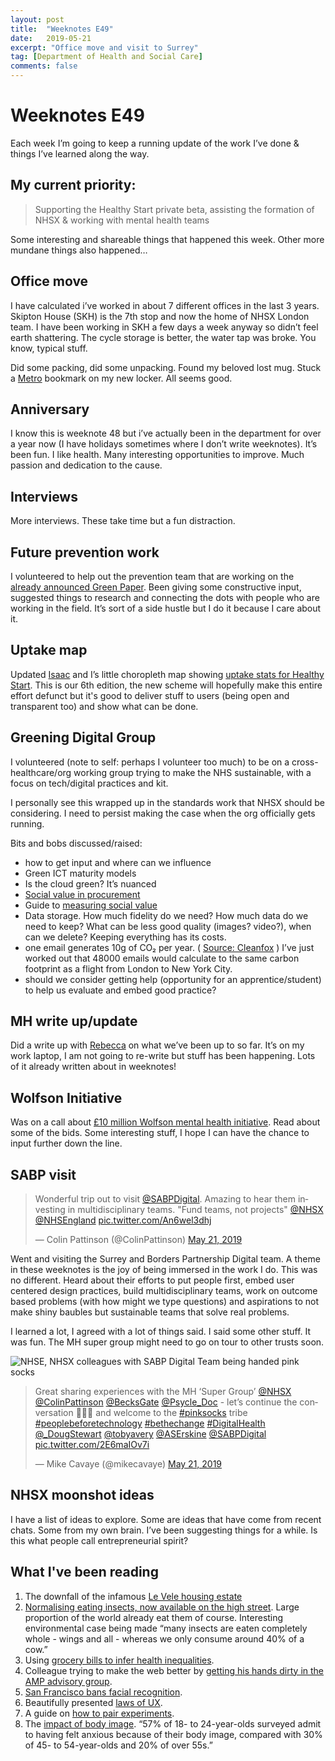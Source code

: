 ```yaml
---
layout: post
title:  "Weeknotes E49"
date:   2019-05-21
excerpt: "Office move and visit to Surrey"
tag: [Department of Health and Social Care]
comments: false
---
```


# Weeknotes E49
Each week I’m going to keep a running update of the work I’ve done & things I’ve learned along the way.

## My current priority:
> Supporting the Healthy Start private beta, assisting the formation of NHSX & working with mental health teams

Some interesting and shareable things that happened this week. Other more mundane things also happened…

## Office move
I have calculated i’ve worked in about 7 different offices in the last 3 years. Skipton House (SKH) is the 7th stop and now the home of NHSX London team.
I have been working in SKH a few days a week anyway so didn’t feel earth shattering. The cycle storage is better, the water tap was broke. You know, typical stuff.

Did some packing, did some unpacking. Found my beloved lost mug. Stuck a [Metro](https://www.nexus.org.uk/metro) bookmark on my new locker. All seems good. 

## Anniversary
I know this is weeknote 48 but i’ve actually been in the department for over a year now (I have holidays sometimes where I don’t write weeknotes). It’s been fun. I like health. Many interesting opportunities to improve. Much passion and dedication to the cause.

## Interviews
More interviews. These take time but a fun distraction.

## Future prevention work
I volunteered to help out the prevention team that are working on the [already announced Green Paper](https://publichealthmatters.blog.gov.uk/2018/11/05/matt-hancock-my-vision-for-prevention/). Been giving some constructive input, suggested things to research and connecting the dots with people who are working in the field.
It’s sort of a side hustle but I do it because I care about it. 

## Uptake map
Updated [Isaac](https://twitter.com/I_smith) and I’s little choropleth map showing [uptake stats for Healthy Start](https://department-of-health.github.io/Healthy-Start-Data/). This is our 6th edition, the new scheme will hopefully make this entire effort defunct but it's good to deliver stuff to users (being open and transparent too) and show what can be done.

## Greening Digital Group
I volunteered (note to self: perhaps I volunteer too much) to be on a cross-healthcare/org working group trying to make the NHS sustainable, with a focus on tech/digital practices and kit.

I personally see this wrapped up in the standards work that NHSX should be considering. I need to persist making the case when the org officially gets running. 

Bits and bobs discussed/raised:
- how to get input and where can we influence
- Green ICT maturity models
- Is the cloud green? It’s nuanced
- [Social value in procurement](https://www.gov.uk/government/consultations/social-value-in-government-procurement)
- Guide to [measuring social value](https://knowhow.ncvo.org.uk/how-to/how-to-improve-your-social-value-impact-measurement)
- Data storage. How much fidelity do we need? How much data do we need to keep? What can be less good quality (images? video?), when can we delete? Keeping everything has its costs.
- one email generates 10g of CO₂ per year. ( [Source: Cleanfox](https://beta.cleanfox.io/en) ) I’ve just worked out that 48000 emails would calculate to the same carbon footprint as a flight from London to New York City.
- should we consider getting help (opportunity for an apprentice/student) to help us evaluate and embed good practice?

## MH write up/update
Did a write up with [Rebecca](https://twitter.com/BecksGate) on what we’ve been up to so far. It’s on my work laptop, I am not going to re-write but stuff has been happening. Lots of it already written about in weeknotes!

## Wolfson Initiative
Was on a call about [£10 million Wolfson mental health initiative](https://www.wolfson.org.uk/new-mental-health-initiative-is-launched-today/). Read about some of the bids. Some interesting stuff, I hope I can have the chance to input further down the line.

## SABP visit
<blockquote class="twitter-tweet" data-lang="en"><p lang="en" dir="ltr">Wonderful trip out to visit <a href="https://twitter.com/SABPDigital?ref_src=twsrc%5Etfw">@SABPDigital</a>. Amazing to hear them investing in multidisciplinary teams. &quot;Fund teams, not projects&quot; <a href="https://twitter.com/NHSX?ref_src=twsrc%5Etfw">@NHSX</a> <a href="https://twitter.com/NHSEngland?ref_src=twsrc%5Etfw">@NHSEngland</a> <a href="https://t.co/An6wel3dhj">pic.twitter.com/An6wel3dhj</a></p>&mdash; Colin Pattinson (@ColinPattinson) <a href="https://twitter.com/ColinPattinson/status/1130850148840484864?ref_src=twsrc%5Etfw">May 21, 2019</a></blockquote>

Went and visiting the Surrey and Borders Partnership Digital team. A theme in these weeknotes is the joy of being immersed in the work I do. This was no different.
Heard about their efforts to put people first, embed user centered design practices, build multidisciplinary teams, work on outcome based problems (with how might we type questions) and aspirations to not make shiny baubles but sustainable teams that solve real problems.

I learned a lot, I agreed with a lot of things said. I said some other stuff. It was fun. The MH super group might need to go on tour to other trusts soon.

![NHSE, NHSX colleagues with SABP Digital Team being handed pink socks](https://pbs.twimg.com/media/D7Gj5YiW4AYpH-y.jpg "All smiles with SABP colleagues")
<blockquote class="twitter-tweet" data-lang="en"><p lang="en" dir="ltr">Great sharing experiences with the MH ‘Super Group’ <a href="https://twitter.com/NHSX?ref_src=twsrc%5Etfw">@NHSX</a> <a href="https://twitter.com/ColinPattinson?ref_src=twsrc%5Etfw">@ColinPattinson</a> <a href="https://twitter.com/BecksGate?ref_src=twsrc%5Etfw">@BecksGate</a> <a href="https://twitter.com/Psycle_Doc?ref_src=twsrc%5Etfw">@Psycle_Doc</a> - let’s continue the conversation 💫🌈👊 and welcome to the <a href="https://twitter.com/hashtag/pinksocks?src=hash&amp;ref_src=twsrc%5Etfw">#pinksocks</a> tribe <a href="https://twitter.com/hashtag/peoplebeforetechnology?src=hash&amp;ref_src=twsrc%5Etfw">#peoplebeforetechnology</a> <a href="https://twitter.com/hashtag/bethechange?src=hash&amp;ref_src=twsrc%5Etfw">#bethechange</a> <a href="https://twitter.com/hashtag/DigitalHealth?src=hash&amp;ref_src=twsrc%5Etfw">#DigitalHealth</a> <a href="https://twitter.com/_DougStewart?ref_src=twsrc%5Etfw">@_DougStewart</a> <a href="https://twitter.com/tobyavery?ref_src=twsrc%5Etfw">@tobyavery</a> <a href="https://twitter.com/ASErskine?ref_src=twsrc%5Etfw">@ASErskine</a> <a href="https://twitter.com/SABPDigital?ref_src=twsrc%5Etfw">@SABPDigital</a> <a href="https://t.co/2E6maIOv7i">pic.twitter.com/2E6maIOv7i</a></p>&mdash; Mike Cavaye (@mikecavaye) <a href="https://twitter.com/mikecavaye/status/1130865193934839808?ref_src=twsrc%5Etfw">May 21, 2019</a></blockquote>

## NHSX moonshot ideas
I have a list of ideas to explore. Some are ideas that have come from recent chats. Some from my own brain. I’ve been suggesting things for a while. Is this what people call entrepreneurial spirit?

## What I've been reading
1. The downfall of the infamous [Le Vele housing estate](https://www.theguardian.com/cities/2019/may/17/goodbye-to-gomorrah-the-end-of-italys-most-notorious-housing-estate)
2. [Normalising eating insects, now available on the high street](https://www.bbc.co.uk/news/science-environment-48259397). Large proportion of the world already eat them of course. Interesting environmental case being made “many insects are eaten completely whole - wings and all - whereas we only consume around 40% of a cow.”
3. Using [grocery bills to infer health inequalities](https://www.technologyreview.com/s/613518/grocery-bills-can-predict-diabetes-rates-by-neighborhood/).
4. Colleague trying to make the web better by [getting his hands dirty in the AMP advisory group](https://shkspr.mobi/blog/2019/05/a-report-from-the-amp-advisory-committee-meeting/).
5. [San Francisco bans facial recognition](https://www.bbc.co.uk/news/technology-48276660).
6. Beautifully presented [laws of UX](https://lawsofux.com/).
7. A guide on [how to pair experiments](https://medium.com/precoil/an-introduction-to-experiment-pairing-8e2e24796f3e).
8. The [impact of body image](https://www.theguardian.com/society/2019/may/17/poor-body-image-mental-health). “57% of 18- to 24-year-olds surveyed admit to having felt anxious because of their body image, compared with 30% of 45- to 54-year-olds and 20% of over 55s.”
